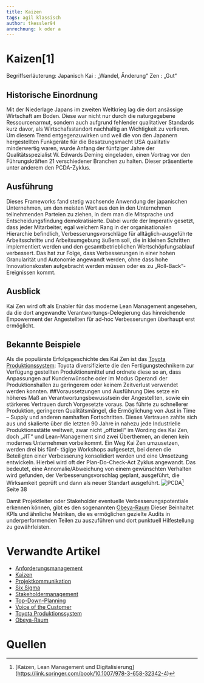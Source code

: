 ```yaml
---
title: Kaizen
tags: agil klassisch
author: tkessler94
anrechnung: k oder a
---
```


# Kaizen[1]
Begriffserläuterung:
Japanisch
Kai : „Wandel, Änderung“
Zen : „Gut“
## Historische Einordnung
Mit der Niederlage Japans im zweiten Weltkrieg lag die dort ansässige Wirtschaft am Boden. Diese war nicht nur durch die naturgegebene Ressourcenarmut, sondern auch aufgrund fehlender qualitativer Standards kurz davor, als Wirtschafsstandort nachhaltig an Wichtigkeit zu verlieren.
Um diesem Trend entgegenzuwirken und weil die von den Japanern hergestellten Funkgeräte für die Besatzungsmacht USA qualitativ minderwertig waren, wurde Anfang der fünfziger Jahre der Qualitätsspezialist W. Edwards Deming eingeladen, einen Vortrag vor den Führungskräften 21 verschiedener Branchen zu halten. Dieser präsentierte unter anderem den PCDA-Zyklus.
## Ausführung
Dieses Frameworks fand stetig wachsende Anwendung der japanischen Unternehmen, um den meisten Wert aus den in den Unternehmen teilnehmenden Parteien zu ziehen, in dem man die Mitsprache und Entscheidungsfindung demokratisierte.
Dabei wurde der Imperativ gesetzt, dass jeder Mitarbeiter, egal welchem Rang in der organisationalen Hierarchie befindlich, Verbesserungsvorschläge für alltäglich-ausgeführte Arbeitsschritte und Arbeitsumgebung äußern soll, die in kleinen Schritten implementiert werden und den gesamtbetrieblichen Wertschöpfungsablauf verbessert.
Das hat zur Folge, dass Verbesserungen in einer hohen Granularität und Autonomie angewandt werden, ohne dass hohe Innovationskosten aufgebracht werden müssen oder es zu „Roll-Back“-Ereignissen kommt.
## Ausblick
Kai Zen wird oft als Enabler für das moderne Lean Management angesehen, da die dort angewandte Verantwortungs-Delegierung das hinreichende Empowerment der Angestellten für ad-hoc Verbesserungen überhaupt erst ermöglicht.
## Bekannte Beispiele
Als die populärste Erfolgsgeschichte des Kai Zen ist das [Toyota Produktionssystem](Toyota_Produktionssystem.md):
Toyota diversifizierte die den Fertigungstechnikern zur Verfügung gestellten Produktionsmittel und ordnete diese so an, dass Anpassungen auf Kundenwünsche oder im Modus Operandi der Produktionshallen zu geringerem oder keinem Zeitverlust verwendet werden konnten. 
##Voraussetzungen und Ausführung
Dies setze ein höheres Maß an Verantwortungsbewusstsein der Angestellten, sowie ein stärkeres Vertrauen durch Vorgesetzte voraus. Das führte zu schnellerer Produktion, geringeren Qualitätsmängel, die Ermöglichung von Just in Time – Supply und anderen namhaften Fortschritten. Dieses Vertrauen zahlte sich aus und skalierte über die letzten 90 Jahre in nahezu jede Industrielle Produktionsstätte weltweit, zwar nicht „offiziell“ im Wording des Kai Zen, doch „JIT“ und Lean-Management sind zwei Überthemen, an denen kein modernes Unternehmen vorbeikommt.
Ein Weg Kai Zen umzusetzen, werden drei bis fünf- tägige Workshops aufgesetzt, bei denen die Beteiligten einer Verbesserung konsolidiert werden und eine Umsetzung entwickeln.
Hierbei wird oft der Plan-Do-Check-Act Zyklus angewandt. Das bedeutet, eine Annomalie/Abweichung von einem gewünschten Verhalten wird gefunden, der Verbesserungsvorschlag geplant, ausgeführt, die Wirksamkeit geprüft und dann als neuer Standart ausgeführt.
![PCDA](https://user-images.githubusercontent.com/26525855/143312874-cbd66d04-55f0-4f04-a84c-4a756ce15d1d.PNG)[^2] Seite 38

Damit Projektleiter oder Stakeholder eventuelle Verbesserungspotentiale erkennen können, gibt es den sogenannten [Obeya-Raum](Obeya_Raum.md)
Dieser Beinhaltet KPIs und ähnliche Metriken, die es ermöglichen gezielte Audits in underperformenden Teilen zu auszuführen und dort punktuell Hilfestellung zu gewährleisten.

# Verwandte Artikel
* [Anforderungsmanagement](Anforderungsmanagement.md)
* [Kaizen](Kaizen.md)
* [Projektkommunikation](Projektkommunikation.md)
* [Six Sigma](Six_Sigma.md)
* [Stakeholdermanagement](Stakeholdermanagement.md)
* [Top-Down-Planning](Top_Down_Planning.md)
* [Voice of the Customer](Voice_of_the_Customer.md)
* [Toyota Produktionssystem](Toyota_Produktionssystem.md)
* [Obeya-Raum](Obeya_Raum.md)
# Quellen
[^1]: [Kaizen](https://de.wikipedia.org/wiki/Kaizen)
[^2]: [Kaizen, Lean Management und Digitalisierung] (https://link.springer.com/book/10.1007/978-3-658-32342-4)
